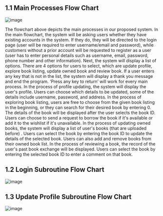 ## 1.1 Main Processes Flow Chart

![image](https://github.com/jjn7702/SECJ1023-PT2/assets/151102097/2438cecb-e157-4e33-9906-14e03daae40b)

The flowchart above depicts the main processes in our proposed system. In the main flowchart, the system will be asking users whether they have existing accounts in the system. If they do, they will be directed to the login page (user will be required to enter username/email and password), while customers without a prior account will be requested to register as a user (user has to enter personal details such as username, email, password, phone number and other information). 
Next, the system will display a list of options. There are 4 options for users to select, which are update profile, explore book listing, update owned book and review book. If a user enters any key that is not in the list, the system will display a thank you message and end the program. ‘Press any key to return’ will work for every main process. 
In the process of profile updating, the system will display the user's profile. Users can choose which details to be updated, some of the details include username, password, and address. In the process of exploring book listing, users are free to choose from the given book listing in the beginning, or they can search for their desired book by entering 0. The details of the book will be displayed after the user selects the book ID. Users can choose to send a request to borrow the book if it's available or add it to the wishlist if it's unavailable. In the process of updating owned books, the system will display a list of user's books (that are uploaded before) . Users can select the book by entering the book ID to update the details of the selected book. Users can also add and remove books from their owned book list. In the process of reviewing a book, the record of the user's past book exchange will be displayed. Users can select the book by entering the selected book ID to enter a comment on that book.

## 1.2 Login Subroutine Flow Chart
![image](https://github.com/jjn7702/SECJ1023-PT2/assets/151102097/4c4fb9f1-8809-4b0b-92f2-f4dfef8c0237)

## 1.3 Update Profile Subroutine Flow Chart
![image](https://github.com/jjn7702/SECJ1023-PT2/assets/151102097/692c2115-6f32-4591-9568-63a074c2dee6)
